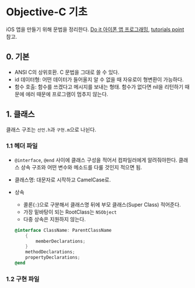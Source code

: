 # Objective-C 기초

iOS 앱을 만들기 위해 문법을 정리한다. [Do it 아이폰 앱 프로그래밍](http://www.easyspub.co.kr/20_Menu/BookView/A001/96), [tutorials point](http://www.tutorialspoint.com/objective_c/) 참고.

## 0. 기본

- ANSI C의 상위호환. C 문법을 그대로 쓸 수 있다.
- id 데이터형: 어떤 데이터가 들어올지 알 수 없을 때 자유로이 형변환이 가능하다.
- 함수 호출: 함수를 쓰겠다고 메시지를 보내는 형태. 함수가 없다면 nil을 리턴하기 때문에 에러 때문에 프로그램이 멈추지 않는다.

## 1. 클래스

클래스 구조는 `선언.h`과 `구현.m`으로 나뉜다.

### 1.1 헤더 파일

- `@interface`, `@end` 사이에 클래스 구성을 적어서 컴파일러에게 알려줘야한다. 클래스 상속 구조와 어떤 변수와 메소드를 다룰 것인지 적으면 됨.
- 클래스명: 대문자로 시작하고 CamelCase로.
- 상속
    + 콜론(`:`)으로 구분해서 클래스명 뒤에 부모 클래스(Super Class) 적어준다.
    + 가장 밑바탕이 되는 RootClass는 `NSObject`
    + 다중 상속은 지원하지 않는다.
    
    ```objective-c
    @interface ClassName: ParentClassName
        {
            memberDeclarations;
        }
        methodDeclarations;
        propertyDeclarations;
    @end
    ```


### 1.2 구현 파일


